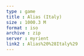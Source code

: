 ```yaml
---
type : game
title : Alias (Italy)
size : 1000.3 M
format : iso
archive : zip
server : myrient
link2 : Alias%20%28Italy%29
---
```

